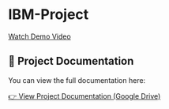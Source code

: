 # IBM-Project
[ Watch Demo Video](https://drive.google.com/file/d/1CMZbnli0eHkhYc1YoRJI6sP_yY3FDYrn/view?usp=drivesdk)
## 📄 Project Documentation

You can view the full documentation here:  

[👉 View Project Documentation (Google Drive)](https://drive.google.com/file/d/1OW2QT403cxwYw6ARTvBwqBLX6OXTGchB/view?usp=drivesdk)
